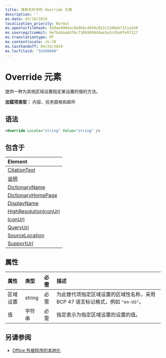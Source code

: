 ```yaml
---
title: 清单文件中的 Override 元素
description: ''
ms.date: 03/19/2019
localization_priority: Normal
ms.openlocfilehash: 020ae490dacbb9b8c493dc022c23d0ebf311a1b9
ms.sourcegitcommit: 9e7b4daa8d76c710b9d9dd4ae2e3c45e8fe07127
ms.translationtype: MT
ms.contentlocale: zh-CN
ms.lasthandoff: 04/24/2019
ms.locfileid: "32450448"
---
```

# <a name="override-element"></a>Override 元素

提供一种为其他区域设置指定某设置的值的方法。

**加载项类型：** 内容、任务窗格和邮件

## <a name="syntax"></a>语法

```XML
<Override Locale="string" Value="string" />
```

## <a name="contained-in"></a>包含于

|**Element**|
|:-----|
|[CitationText](citationtext.md)|
|[说明](description.md)|
|[DictionaryName](dictionaryname.md)|
|[DictionaryHomePage](dictionaryhomepage.md)|
|[DisplayName](displayname.md)|
|[HighResolutionIconUrl](highresolutioniconurl.md)|
|[IconUrl](iconurl.md)|
|[QueryUri](queryuri.md)|
|[SourceLocation](sourcelocation.md)|
|[SupportUrl](supporturl.md)|

## <a name="attributes"></a>属性

|**属性**|**类型**|**必需**|**描述**|
|:-----|:-----|:-----|:-----|
|区域设置|string|必需|为此替代项指定区域设置的区域性名称，采用 BCP 47 语言标记格式，例如 `"en-US"`。|
|值|字符串|必需|指定表示为指定区域设置的设置的值。|

## <a name="see-also"></a>另请参阅

- [Office 外接程序的本地化](/office/dev/add-ins/develop/localization)
    
